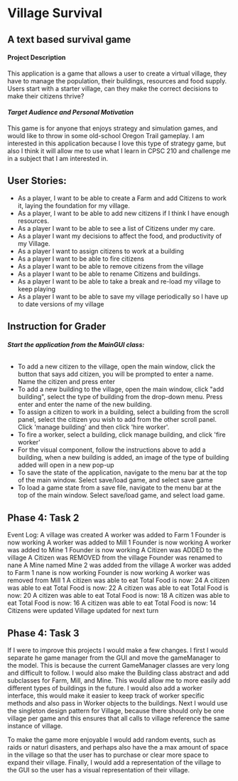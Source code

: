 # Village Survival

## A text based survival game

#### **Project Description**

This application is a game that allows a user to create a
virtual village, they have to manage the population, their
buildings, resources and food supply. Users start with a starter village, can they make the correct decisions to make
their
citizens thrive?

#### *Target Audience and Personal Motivation*

This game is for anyone that enjoys strategy and simulation games,
and would like to throw in some old-school Oregon Trail gameplay.
I am interested in this application because I love this type of
strategy game, but also I think it will allow me to use what I
learn in CPSC 210 and challenge me in a subject that I am
interested in.

## **User Stories:**

- As a player, I want to be able to create a Farm and
  add Citizens to work it, laying the foundation for my village.
- As a player, I want to be able to add new citizens if I think I have enough resources.
- As a player I want to be able to see a list of Citizens under
  my care.
- As a player I want my decisions to affect the food,
  and productivity of my Village.
- As a player I want to assign citizens to work at a building
- As a player I want to be able to fire citizens
- As a player I want to be able to remove citizens from the village
- As a player I want to be able to rename Citizens and buildings.
- As a player I want to be able to take a break and re-load my village to keep playing
- As a player I want to be able to save my village periodically so I have up to date versions of my village

## **Instruction for Grader**

###### **Start the application from the MainGUI class:**

- To add a new citizen to the village, open the main window, click the button that says add citizen, you will be
  prompted
  to enter a name. Name the citizen and press enter
- To add a new building to the village, open the main window, click "add building", select the type of building from the
  drop-down menu. Press enter and enter the name of the new building.
- To assign a citizen to work in a building, select a building from the scroll panel, select the citizen you wish to add
  from the other scroll panel. Click 'manage building' and then click 'hire worker'.
- To fire a worker, select a building, click manage building, and click 'fire worker'
- For the visual component, follow the instructions above to add a building, when a new building is added, an image of
  the type of building added will open in a new pop-up
- To save the state of the application, navigate to the menu bar at the top of the main window. Select save/load game,
  and select save game
- To load a game state from a save file, navigate to the menu bar at the top of the main window. Select save/load game,
  and select load game.

## **Phase 4: Task 2**

Event Log:
A village was created
A worker was added to Farm 1
Founder is now working
A worker was added to Mill 1
Founder is now working
A worker was added to Mine 1
Founder is now working
A Citizen was ADDED to the village
A Citizen was REMOVED from the village
Founder was renamed to nane
A Mine named Mine 2 was added from the village
A worker was added to Farm 1
nane is now working
Founder is now working
A worker was removed from Mill 1
A citizen was able to eat
Total Food is now: 24
A citizen was able to eat
Total Food is now: 22
A citizen was able to eat
Total Food is now: 20
A citizen was able to eat
Total Food is now: 18
A citizen was able to eat
Total Food is now: 16
A citizen was able to eat
Total Food is now: 14
Citizens were updated
Village updated for next turn

## Phase 4: Task 3

If I were to improve this projects I would make a few changes. I first I would separate he game manager from the GUI and
move the gameManager to the model. This is because the current GameManager classes are very long and difficult to
follow. I would also make the Building class abstract and add subclasses for Farm, Mill, and Mine. This would allow me
to more easily add different types of buildings in the future. I would also add a worker interface, this would make it
easier to keep track of worker specific methods and also pass in Worker objects to the buildings. Next I would use the
singleton design pattern for Village, because there should only be one village per game and this ensures that all calls
to village reference the same instance of village.

To make the game more enjoyable I would add random events, such as raids or naturl disasters, and perhaps also have the
a max amount of space in the village so that the user has to purchase or clear more space to expand their village.
Finally, I would add a representation of the village to the GUI so the user has a visual representation of
their village.
